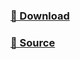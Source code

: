 ### [🔗 Download](https://github.com/J4Gx/Fivem/archive/refs/heads/main.zip)
### [💎 Source](https://github.com/J4Gx/Fivem/archive/refs/heads/main.zip) 

